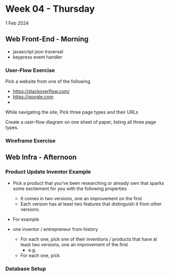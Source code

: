 # Week 04 - Thursday
1 Feb 2024

## Web Front-End - Morning

* javascript json traversal
* keypress event handler

### User-Flow Exercise

Pick a website from one of the following
* https://stackoverflow.com/
* https://google.com
* 

While navigating the site, Pick three page types and their URLs

Create a user-flow diagram on one sheet of paper,
listing all three page types.

### Wireframe Exercise



## Web Infra - Afternoon

### Product Update Inventor Example

* Pick a product that you've been researching or already own that sparks some excitement for you with the following properties
  * It comes in two versions, one an improvement on the first
  * Each version has at least two features that distinguish it from other versions.

* For example 
* one inventor / entrepreneur from history
  * For each one, pick one of their inventions / products that have at least two versions, one an improvement of the first
    * e.g. 
  * For each one, pick 

### Database Setup
